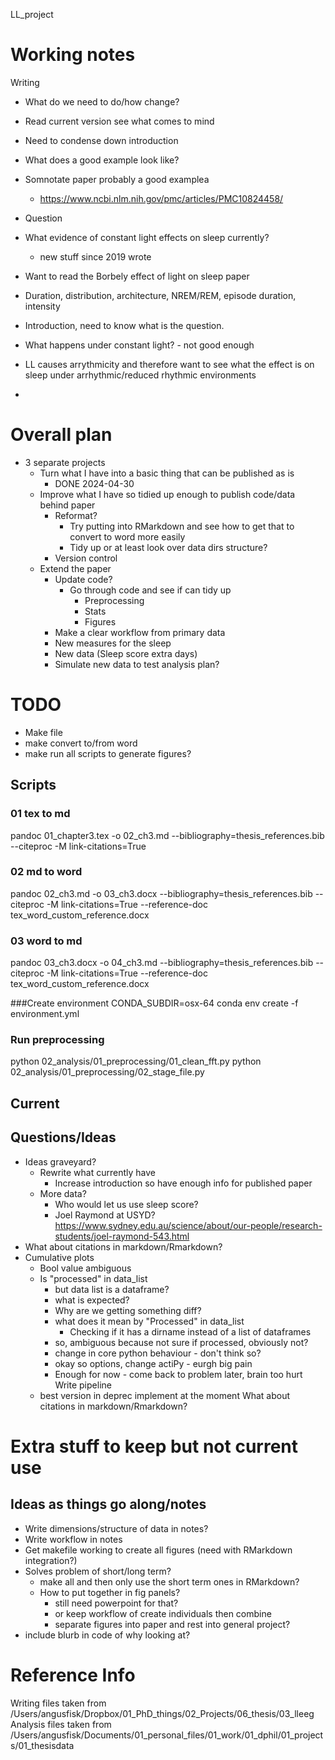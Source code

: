 LL_project

# Working notes 

Writing
- What do we need to  do/how change?
- Read current version see what comes to mind

- Need to condense down introduction
- What does a good example look like?
- Somnotate paper probably a good examplea
    - https://www.ncbi.nlm.nih.gov/pmc/articles/PMC10824458/


- Question
- What evidence of constant light effects on sleep currently?
    - new stuff since 2019 wrote
- Want to read the Borbely effect of light on sleep paper
- Duration, distribution, architecture, NREM/REM, episode duration, 
intensity

- Introduction, need to know what is the question.
- What happens under constant light? - not good enough
- LL causes arrythmicity and therefore want to see what the 
effect is on sleep under arrhythmic/reduced rhythmic environments
- 







# Overall plan 
- 3 separate projects
    - Turn what I have into a basic thing that can be published as is
        - DONE 2024-04-30    
    - Improve what I have so tidied up enough to publish code/data 
    behind paper
        - Reformat?
            - Try putting into RMarkdown and see how to get that to 
            convert to word more easily
            - Tidy up or at least look over data dirs structure?
        - Version control
    - Extend the paper
        - Update code?
            - Go through code and see if can tidy up 
                - Preprocessing 
                - Stats
                - Figures 
        - Make a clear workflow from primary data 
        - New measures for the sleep
        - New data (Sleep score extra days)
        - Simulate new data to test analysis plan?

# TODO
- Make file
- make convert to/from word
- make run all scripts to generate figures?


## Scripts 

### 01 tex to md
pandoc 01_chapter3.tex -o 02_ch3.md --bibliography=thesis_references.bib --citeproc -M link-citations=True

### 02 md to word 
pandoc 02_ch3.md -o 03_ch3.docx --bibliography=thesis_references.bib --citeproc -M link-citations=True --reference-doc tex_word_custom_reference.docx

### 03 word to md
pandoc 03_ch3.docx -o 04_ch3.md --bibliography=thesis_references.bib --citeproc -M link-citations=True --reference-doc tex_word_custom_reference.docx


###Create environment
CONDA_SUBDIR=osx-64 conda env create -f environment.yml

### Run preprocessing
python 02_analysis/01_preprocessing/01_clean_fft.py
python 02_analysis/01_preprocessing/02_stage_file.py





## Current

## Questions/Ideas
- Ideas graveyard?
    - Rewrite what currently have
        - Increase introduction so have enough info for published paper
    - More data?    
        - Who would let us use sleep score?
        - Joel Raymond at USYD? 
        https://www.sydney.edu.au/science/about/our-people/research-students/joel-raymond-543.html
- What about citations in markdown/Rmarkdown?
- Cumulative plots
    - Bool value ambiguous 
    - Is "processed" in data_list
        - but data list is a dataframe?
        - what is expected?
        - Why are we getting something diff?
        - what does it mean by "Processed" in data_list 
            - Checking if it has a dirname instead of a list of dataframes
        - so, ambiguous because not sure if processed, obviously not? 
        - change in core python behaviour - don't think so?
        - okay so options, change actiPy - eurgh big pain
        - Enough for now - come back to problem later, brain too hurt
Write pipeline 
    - best version in deprec implement at the moment 
What about citations in markdown/Rmarkdown?






# Extra stuff to keep but not current use

## Ideas as things go along/notes
- Write dimensions/structure of data in notes? 
- Write workflow in notes
- Get makefile working to create all figures (need with RMarkdown
integration?)
- Solves problem of short/long term?
    - make all and then only use the short term ones in RMarkdown?
    - How to put together in fig panels? 
        - still need powerpoint for that?
        - or keep workflow of create individuals then combine 
        - separate figures into paper and rest into 
        general project? 
- include blurb in code of why looking at?


# Reference Info
Writing files taken from 
/Users/angusfisk/Dropbox/01_PhD_things/02_Projects/06_thesis/03_lleeg
Analysis files taken from 
/Users/angusfisk/Documents/01_personal_files/01_work/01_dphil/01_projects/01_thesisdata



